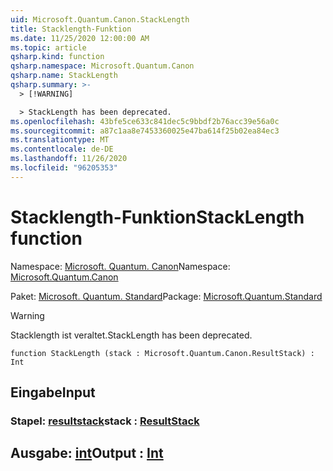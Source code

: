 ```yaml
---
uid: Microsoft.Quantum.Canon.StackLength
title: Stacklength-Funktion
ms.date: 11/25/2020 12:00:00 AM
ms.topic: article
qsharp.kind: function
qsharp.namespace: Microsoft.Quantum.Canon
qsharp.name: StackLength
qsharp.summary: >-
  > [!WARNING]

  > StackLength has been deprecated.
ms.openlocfilehash: 43bfe5ce633c841dec5c9bbdf2b76acc39e56a0c
ms.sourcegitcommit: a87c1aa8e7453360025e47ba614f25b02ea84ec3
ms.translationtype: MT
ms.contentlocale: de-DE
ms.lasthandoff: 11/26/2020
ms.locfileid: "96205353"
---
```

# <a name="stacklength-function"></a><span data-ttu-id="9103c-102">Stacklength-Funktion</span><span class="sxs-lookup"><span data-stu-id="9103c-102">StackLength function</span></span>

<span data-ttu-id="9103c-103">Namespace: [Microsoft. Quantum. Canon](xref:Microsoft.Quantum.Canon)</span><span class="sxs-lookup"><span data-stu-id="9103c-103">Namespace: [Microsoft.Quantum.Canon](xref:Microsoft.Quantum.Canon)</span></span>

<span data-ttu-id="9103c-104">Paket: [Microsoft. Quantum. Standard](https://nuget.org/packages/Microsoft.Quantum.Standard)</span><span class="sxs-lookup"><span data-stu-id="9103c-104">Package: [Microsoft.Quantum.Standard](https://nuget.org/packages/Microsoft.Quantum.Standard)</span></span>


> [!WARNING]
> <span data-ttu-id="9103c-105">Stacklength ist veraltet.</span><span class="sxs-lookup"><span data-stu-id="9103c-105">StackLength has been deprecated.</span></span>



```qsharp
function StackLength (stack : Microsoft.Quantum.Canon.ResultStack) : Int
```


## <a name="input"></a><span data-ttu-id="9103c-106">Eingabe</span><span class="sxs-lookup"><span data-stu-id="9103c-106">Input</span></span>

### <a name="stack--resultstack"></a><span data-ttu-id="9103c-107">Stapel: [resultstack](xref:Microsoft.Quantum.Canon.ResultStack)</span><span class="sxs-lookup"><span data-stu-id="9103c-107">stack : [ResultStack](xref:Microsoft.Quantum.Canon.ResultStack)</span></span>





## <a name="output--int"></a><span data-ttu-id="9103c-108">Ausgabe: [int](xref:microsoft.quantum.lang-ref.int)</span><span class="sxs-lookup"><span data-stu-id="9103c-108">Output : [Int](xref:microsoft.quantum.lang-ref.int)</span></span>

